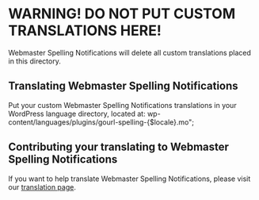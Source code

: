 # WARNING! DO NOT PUT CUSTOM TRANSLATIONS HERE!

Webmaster Spelling Notifications will delete all custom translations placed in this directory.

## Translating Webmaster Spelling Notifications
Put your custom Webmaster Spelling Notifications translations in your WordPress language directory, located at: wp-content/languages/plugins/gourl-spelling-{$locale}.mo";

## Contributing your translating to Webmaster Spelling Notifications
If you want to help translate Webmaster Spelling Notifications, please visit our [translation page](https://gourl.io/languages.html).